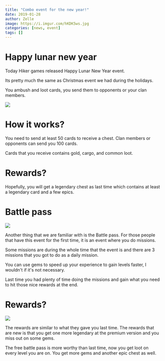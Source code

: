 ```yaml
---
title: "Combo event for the new year!"
date: 2019-01-28
author: Zelle
image: https://i.imgur.com/hKDK5ws.jpg
categories: [news, event]
tags: []
---
```


# Happy lunar new year

Today Hiker games released Happy Lunar New Year event.

Its pretty much the same as Christmas event we had during the holidays.

You ambush and loot cards, you send them to opponents or your clan members.

![](https://i.imgur.com/U14T5xy.jpg)

# How it works?

You need to send at least 50 cards to receive a chest. Clan members or opponents can send you 100 cards.

Cards that you receive contains gold, cargo, and common loot.

# Rewards?

Hopefully, you will get a legendary chest as last time which contains at least a legendary card and a few epics.

# Battle pass

![](https://i.imgur.com/4xQrrjv.jpg)

Another thing that we are familiar with is the Battle pass. For those people that have this event for the first time, it is an event where you do missions.

Some missions are during the whole time that the event is and there are 3 missions that you got to do as a daily mission.

You can use gems to speed up your experience to gain levels faster, I wouldn't if it's not necessary.

Last time you had plenty of time doing the missions and gain what you need to hit those nice rewards at the end.

# Rewards?

![](https://i.imgur.com/2J6NbqM.jpg)

The rewards are similar to what they gave you last time. The rewards that are new is that you get one more legendary at the premium version and you miss out on some gems.

The free battle pass is more worthy than last time, now you get loot on every level you are on. You get more gems and another epic chest as well.
